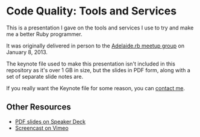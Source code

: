 # Code Quality: Tools and Services

This is a presentation I gave on the tools and services I use to try
and make me a better Ruby programmer.

It was originally delivered in person to the
[Adelaide.rb meetup group](https://www.meetup.com/adelaiderb/)
on January 8, 2013.

The keynote file used to make this presentation isn't included in this
repository as it's over 1 GB in size, but the slides in PDF form, along
with a set of separate slide notes are.

If you really want the Keynote file for some reason, you can
[contact me](https://twitter.com/paulfioravanti).

## Other Resources

- [PDF slides on Speaker Deck](https://speakerdeck.com/paulfioravanti/code-quality-tools-and-services)
- [Screencast on Vimeo](https://vimeo.com/61782979)
